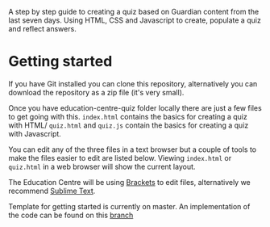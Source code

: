 
A step by step guide to creating a quiz based on Guardian content from the last seven days.
Using HTML, CSS and Javascript to create, populate a quiz and reflect answers.

Getting started
==============

If you have Git installed you can clone this repository, alternatively you can download the repository as a zip file (it's very small).

Once you have education-centre-quiz folder locally there are just a few files to get going with this. 
`index.html` contains the basics for creating a quiz with HTML/
`quiz.html` and `quiz.js` contain the basics for creating a quiz with Javascript.

You can edit any of the three files in a text browser but a couple of tools to make the files easier to edit are listed below. Viewing `index.html` or `quiz.html` in a web browser will show the current layout.

The Education Centre will be using [Brackets](http://brackets.io/) to edit files, alternatively we recommend [Sublime Text](http://www.sublimetext.com/).

Template for getting started is currently on master.
An implementation of the code can be found on this [branch](https://github.com/guardian/education-centre-quiz/compare/finished-quiz-with-extras)
